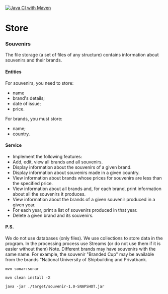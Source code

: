 [![Java CI with Maven](https://github.com/Lokankara/Souvenir/actions/workflows/maven.yml/badge.svg)](https://github.com/Lokankara/Souvenir/actions/workflows/maven.yml)

# Store

### Souvenirs

The file storage (a set of files of any structure) contains
information about souvenirs and their brands.

#### Entities
For souvenirs, you need to store:
- name
- brand's details;
- date of issue;
- price.

For brands, you must store:
- name;
- country.

#### Service
- Implement the following features:
- Add, edit, view all brands and all souvenirs.
- Display information about the souvenirs of a given brand.
- Display information about souvenirs made in a given country.
- View information about brands whose prices for souvenirs are less than the specified price.
- View information about all brands and, for each brand, print information
  about all the souvenirs it produces.
- View information about the brands of a given souvenir produced in a given year.
- For each year, print a list of souvenirs produced in that year.
- Delete a given brand and its souvenirs.

#### P.S. 
  We do not use databases (only files).
  We use collections to store data in the program. In the processing process
  use Streams (or do not use them if it is easier without them)
  Note. Different brands may have souvenirs with the same name. For example,
  the souvenir "Branded Cup" may be available from the brands "National University of
  Shipbuilding and Privatbank.

`mvn sonar:sonar`

`mvn clean install -X`

`java -jar ./target/souvenir-1.0-SNAPSHOT.jar`

